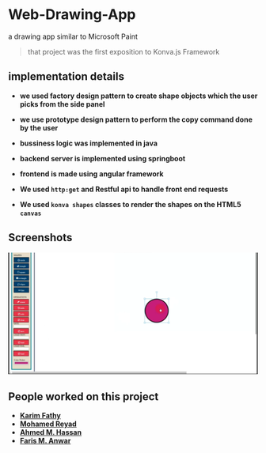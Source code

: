 # Web-Drawing-App
a drawing app similar to Microsoft Paint

>that project was the first exposition to Konva.js Framework

## implementation details
- **we used factory design pattern to create shape objects which the user picks from the side panel**

- **we use prototype design pattern to perform the copy command done by the user**

- **bussiness logic was implemented in java**

- **backend server is implemented using springboot**

- **frontend is made using angular framework**

- **We used `http:get` and Restful api to handle front end requests**

- **We used `konva shapes` classes to render the shapes on the HTML5 `canvas`**

## Screenshots

![frontend user interface](/screenshot.png)

## People worked on this project

- **[Karim Fathy](https://github.com/karimfathy054)**
- **[Mohamed Reyad](https://github.com/moriyad12)**
- **[Ahmed M. Hassan](https://github.com/ahmedMhassan10)**
- **[Faris M. Anwar]()**
